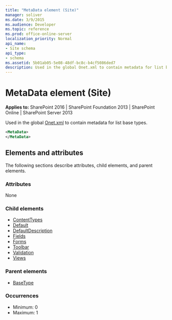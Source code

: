 ```yaml
---
title: "MetaData element (Site)"
manager: soliver
ms.date: 3/9/2015
ms.audience: Developer
ms.topic: reference
ms.prod: office-online-server
localization_priority: Normal
api_name:
- Site schema
api_type:
- schema
ms.assetid: 5b01ab05-5e08-48df-bc8c-b4cf5086ded7
description: Used in the global Onet.xml to contain metadata for list base types. 
---
```


# MetaData element (Site)

**Applies to:** SharePoint 2016 | SharePoint Foundation 2013 | SharePoint Online | SharePoint Server 2013
  
Used in the global [Onet.xml](https://msdn.microsoft.com/library/b99d6657-d9ae-4135-a43c-c58cdfcdc6c1%28Office.15%29.aspx) to contain metadata for list base types. 
  
```XML
<MetaData>
</MetaData>
```

## Elements and attributes

The following sections describe attributes, child elements, and parent elements.

### Attributes

None
   
### Child elements

- [ContentTypes](contenttypes-element-list.md)
- [Default](default-element-listform.md)
- [DefaultDescription](defaultdescription-element-list.md)
- [Fields](fields-element-list.md)
- [Forms](forms-element-list.md)
- [Toolbar](toolbar-element-list.md)
- [Validation](validation-element-list.md)
- [Views](views-element-list.md)
   
### Parent elements

- [BaseType](basetype-element-site.md)
   
### Occurrences

- Minimum: 0
- Maximum: 1  

<br/> 
   

